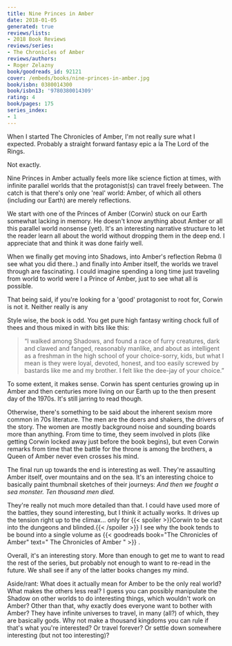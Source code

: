 ```yaml
---
title: Nine Princes in Amber
date: 2018-01-05
generated: true
reviews/lists:
- 2018 Book Reviews
reviews/series:
- The Chronicles of Amber
reviews/authors:
- Roger Zelazny
book/goodreads_id: 92121
cover: /embeds/books/nine-princes-in-amber.jpg
book/isbn: 0380014300
book/isbn13: '9780380014309'
rating: 4
book/pages: 175
series_index:
- 1
---
```

When I started The Chronicles of Amber, I'm not really sure what I expected. Probably a straight forward fantasy epic a la The Lord of the Rings.  

Not exactly.  

<!--more-->

Nine Princes in Amber actually feels more like science fiction at times, with infinite parallel worlds that the protagonist(s) can travel freely between. The catch is that there's only one 'real' world: Amber, of which all others (including our Earth) are merely reflections.  

We start with one of the Princes of Amber (Corwin) stuck on our Earth somewhat lacking in memory. He doesn't know anything about Amber or all this parallel world nonsense (yet). It's an interesting narrative structure to let the reader learn all about the world without dropping them in the deep end. I appreciate that and think it was done fairly well.  

When we finally get moving into Shadows, into Amber's reflection Rebma (I see what you did there..) and finally into Amber itself, the worlds we travel through are fascinating. I could imagine spending a long time just traveling from world to world were I a Prince of Amber, just to see what all is possible.  

That being said, if you're looking for a 'good' protagonist to root for, Corwin is not it. Neither really is any  

Style wise, the book is odd. You get pure high fantasy writing chock full of thees and thous mixed in with bits like this:  

> “I walked among Shadows, and found a race of furry creatures, dark and clawed and fanged, reasonably manlike, and about as intelligent as a freshman in the high school of your choice-sorry, kids, but what I mean is they were loyal, devoted, honest, and too easily screwed by bastards like me and my brother. I felt like the dee-jay of your choice.”

To some extent, it makes sense. Corwin has spent centuries growing up in Amber and then centuries more living on our Earth up to the then present day of the 1970s. It's still jarring to read though.  

Otherwise, there's something to be said about the inherent sexism more common in 70s literature. The men are the doers and shakers, the drivers of the story. The women are mostly background noise and sounding boards more than anything. From time to time, they seem involved in plots (like getting Corwin locked away just before the book begins), but even Corwin remarks from time that the battle for the throne is among the brothers, a Queen of Amber never even crosses his mind.  

The final run up towards the end is interesting as well. They're assaulting Amber itself, over mountains and on the sea. It's an interesting choice to basically paint thumbnail sketches of their journeys: _And then we fought a sea monster. Ten thousand men died._  

They're really not much more detailed than that. I could have used more of the battles, they sound interesting, but I think it actually works. It drives up the tension right up to the climax... only for  {{< spoiler >}}Corwin to be cast into the dungeons and blinded.{{< /spoiler >}}  I see why the book tends to be bound into a single volume as {{< goodreads book="The Chronicles of Amber" text=" The Chronicles of Amber " >}} .  

Overall, it's an interesting story. More than enough to get me to want to read the rest of the series, but probably not enough to want to re-read in the future. We shall see if any of the latter books changes my mind.  

Aside/rant: What does it actually mean for Amber to be the only real world? What makes the others less real? I guess you can possibly manipulate the Shadow on other worlds to do interesting things, which wouldn't work on Amber? Other than that, why exactly does everyone want to bother with Amber? They have infinite universes to travel, in many (all?) of which, they are basically gods. Why not make a thousand kingdoms you can rule if that's what you're interested? Or travel forever? Or settle down somewhere interesting (but not too interesting)?